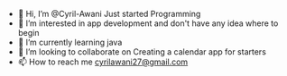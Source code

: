 - 👋 Hi, I’m @Cyril-Awani Just started Programming
- 👀 I’m interested in app development and don't have any idea where to begin
- 🌱 I’m currently learning java
- 💞️ I’m looking to collaborate on Creating a calendar app for starters
- 📫 How to reach me cyrilawani27@gmail.com

<!---
Cyril-Awani/Cyril-Awani is a ✨ special ✨ repository because its `README.md` (this file) appears on your GitHub profile.
You can click the Preview link to take a look at your changes.
--->
